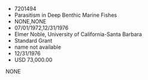 * 7201494
* Parasitism in Deep Benthic Marine Fishes
* NONE,NONE
* 07/01/1972,12/31/1976
* Elmer Noble, University of California-Santa Barbara
* Standard Grant
* name not available
* 12/31/1976
* USD 73,000.00

NONE